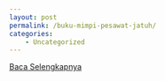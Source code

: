```yaml
---
layout: post
permalink: /buku-mimpi-pesawat-jatuh/
categories:
    - Uncategorized
---
```


[Baca Selengkapnya](/09)
